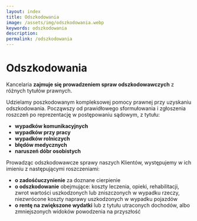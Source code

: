 ```yaml
---
layout: index
title: Odszkodowania
image: /assets/img/odszkodowania.webp
keywords: odszkodowania
description:
permalink: /odszkodowania
---
```


# Odszkodowania
Kancelaria **zajmuje się prowadzeniem spraw odszkodowawczych** z różnych tytułów prawnych.

Udzielamy poszkodowanym kompleksowej pomocy prawnej przy uzyskaniu odszkodowania.
Począwszy od prawidłowego sformułowania i zgłoszenia roszczeń po reprezentację w postępowaniu sądowym, z tytułu:
* **wypadków komunikacyjnych**
* **wypadków przy pracy**
* **wypadków rolniczych**
* **błędów medycznych**
* **naruszeń dóbr osobistych**
 
Prowadząc odszkodowawcze sprawy naszych Klientów, występujemy w ich imieniu z następującymi roszczeniami:
* **o zadośćuczynienie** za doznane cierpienie
* **o odszkodowanie** obejmujące: koszty leczenia, opieki, rehabilitacji, zwrot wartości
uszkodzonych lub zniszczonych w wypadku rzeczy, niezwrócone koszty naprawy
uszkodzonych w wypadku pojazdów
* **o rentę na zwiększone wydatki** lub z tytułu utraconych dochodów, albo zmniejszonych
widoków powodzenia na przyszłość
